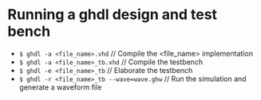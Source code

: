 # Running a ghdl design and test bench 

* `$ ghdl -a <file_name>.vhd`           // Compile the <file_name> implementation
* `$ ghdl -a <file_name>_tb.vhd`        // Compile the testbench
* `$ ghdl -e <file_name>_tb`            // Elaborate the testbench
* `$ ghdl -r <file_name>_tb --wave=wave.ghw`  // Run the simulation and generate a waveform file
